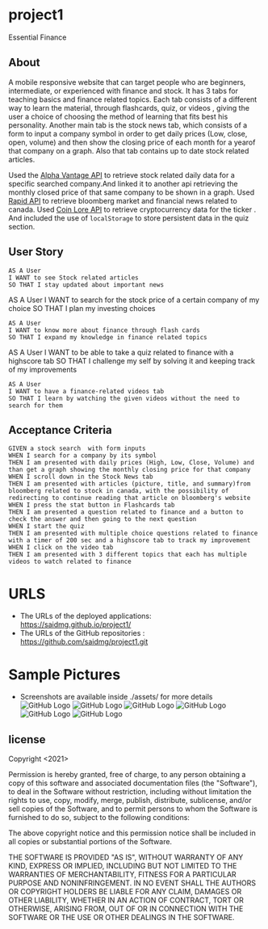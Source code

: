# project1
Essential Finance 


## About

A mobile responsive website that can target people who are beginners, intermediate, or experienced with finance and stock. 
It has 3 tabs for teaching basics and finance related topics. Each tab consists of a different way to learn the material,
 through flashcards, quiz, or videos , giving the user a choice of choosing the method of learning that fits best his personality.
Another main tab is the stock news tab, which consists of a form to input a company symbol in order to get daily prices 
(Low, close, open, volume)  and then show the closing price of each month for a yearof that company on a graph. Also that tab contains 
up to date stock related articles.

Used the [Alpha Vantage API](https://www.alphavantage.co/) to retrieve stock related daily data for a specific searched company.And linked it to another api retrieving the monthly closed price of that same company  to be shown in a graph.
Used  [Rapid API](https://rapidapi.com/marketplace)  to retrieve bloomberg market and financial news related to canada.
Used [Coin Lore API](https://www.coinlore.com/cryptocurrency-data-api) to retrieve cryptocurrency data for the ticker .
And included the use of `localStorage` to store  persistent data in the quiz section.


## User Story

```
AS A User
I WANT to see Stock related articles 
SO THAT I stay updated about important news 
```
AS A User
I WANT to search for the stock price of a certain company of my choice
SO THAT I plan my investing choices
```
AS A User
I WANT to know more about finance through flash cards
SO THAT I expand my knowledge in finance related topics
```
AS A User
I WANT to be able to take a quiz related to finance with a highscore tab
SO THAT I challenge my self by solving it and keeping track of my improvements 
```
AS A User
I WANT to have a finance-related videos tab
SO THAT I learn by watching the given videos without the need to search for them 
```

## Acceptance Criteria

```
GIVEN a stock search  with form inputs
WHEN I search for a company by its symbol
THEN I am presented with daily prices (High, Low, Close, Volume) and than get a graph showing the monthly closing price for that company 
WHEN I scroll down in the Stock News tab  
THEN I am presented with articles (picture, title, and summary)from bloomberg related to stock in canada, with the possibility of redirecting to continue reading that article on bloomberg's website
WHEN I press the stat button in Flashcards tab
THEN I am presented a question related to finance and a button to check the answer and then going to the next question
WHEN I start the quiz
THEN I am presented with multiple choice questions related to finance with a timer of 200 sec and a highscore tab to track my improvement
WHEN I click on the video tab
THEN I am presented with 3 different topics that each has multiple videos to watch related to finance
```

# URLS
* The URLs of the deployed applications:  https://saidmg.github.io/project1/
* The URLs of the GitHub repositories  :  https://github.com/saidmg/project1.git

# Sample Pictures
* Screenshots are available inside ./assets/ for more details
![GitHub Logo](/Assets/screenshots/home_screenshot.jpeg)
![GitHub Logo](/Assets/screenshots/stocknews_screenshot.jpeg)
![GitHub Logo](/Assets/screenshots/flashcards_screenshot.JPG)
![GitHub Logo](/Assets/screenshots/quiz_screenshot.JPG)
![GitHub Logo](/Assets/screenshots/videolectures_screenshot.jpeg)
![GitHub Logo](/Assets/screenshots/contact_screenshot.jpeg)

## license 

Copyright <2021> <Team Bravo>

Permission is hereby granted, free of charge, to any person obtaining a copy of this software and associated documentation files (the "Software"), to deal in the Software without restriction, including without limitation the rights to use, copy, modify, merge, publish, distribute, sublicense, and/or sell copies of the Software, and to permit persons to whom the Software is furnished to do so, subject to the following conditions:

The above copyright notice and this permission notice shall be included in all copies or substantial portions of the Software.

THE SOFTWARE IS PROVIDED "AS IS", WITHOUT WARRANTY OF ANY KIND, EXPRESS OR IMPLIED, INCLUDING BUT NOT LIMITED TO THE WARRANTIES OF MERCHANTABILITY, FITNESS FOR A PARTICULAR PURPOSE AND NONINFRINGEMENT. IN NO EVENT SHALL THE AUTHORS OR COPYRIGHT HOLDERS BE LIABLE FOR ANY CLAIM, DAMAGES OR OTHER LIABILITY, WHETHER IN AN ACTION OF CONTRACT, TORT OR OTHERWISE, ARISING FROM, OUT OF OR IN CONNECTION WITH THE SOFTWARE OR THE USE OR OTHER DEALINGS IN THE SOFTWARE.



